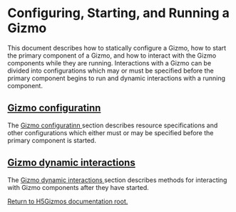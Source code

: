 
# Configuring, Starting, and Running a Gizmo

This document describes how to statically configure a Gizmo,
how to start the primary component of a Gizmo,
and how to interact with the Gizmo components while they are running.
Interactions with a Gizmo can be divided into configurations which
may or must be specified before the primary component begins to run
and dynamic interactions with a running component.

<h2>
<a href="Config.md">
Gizmo configuratinn
</a>
</h2>

The 
<a href="Config.md">
Gizmo configuratinn
</a>
 section describes resource specifications and other configurations
which either must or may be specified before the primary component
is started.

<h2>
<a href="Dynamic.md">
Gizmo dynamic interactions
</a>
</h2>

The 
<a href="Dynamic.md">
Gizmo dynamic interactions
</a>
section describes methods for interacting with Gizmo components
after they have started.


<a href="ConfigE.md">
Return to H5Gizmos documentation root.
</a>

